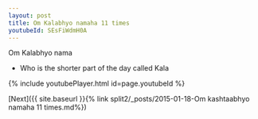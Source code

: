 ```yaml
---
layout: post
title: Om Kalabhyo namaha 11 times
youtubeId: SEsFiWdmH0A
---
```

 
 
Om Kalabhyo nama 
 
 -  Who is the shorter part of the day called Kala 
 
  
 
  
 
 
 
 
 
 


{% include youtubePlayer.html id=page.youtubeId %}
 
[Next]({{ site.baseurl }}{% link  split2/_posts/2015-01-18-Om kashtaabhyo namaha 11 times.md%})
 

